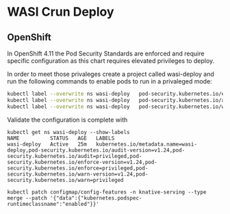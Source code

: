 # WASI Crun Deploy

## OpenShift

In OpenShift 4.11 the Pod Security Standards are enforced and require specific configuration as this chart requires elevated privileges to deploy.

In order to meet those privaleges create a project called wasi-deploy and run the following commands to enable pods to run in a privaleged mode:

```bash
kubectl label --overwrite ns wasi-deploy   pod-security.kubernetes.io/enforce=privileged   pod-security.kubernetes.io/enforce-version=v1.24
kubectl label --overwrite ns wasi-deploy   pod-security.kubernetes.io/audit=privileged   pod-security.kubernetes.io/enforce-version=v1.24
kubectl label --overwrite ns wasi-deploy   pod-security.kubernetes.io/warn=privileged   pod-security.kubernetes.io/enforce-version=v1.24
```

Validate the configuration is complete with

```
kubectl get ns wasi-deploy --show-labels
NAME          STATUS   AGE   LABELS
wasi-deploy   Active   25m   kubernetes.io/metadata.name=wasi-deploy,pod-security.kubernetes.io/audit-version=v1.24,pod-security.kubernetes.io/audit=privileged,pod-security.kubernetes.io/enforce-version=v1.24,pod-security.kubernetes.io/enforce=privileged,pod-security.kubernetes.io/warn-version=v1.24,pod-security.kubernetes.io/warn=privileged
```


```
kubectl patch configmap/config-features -n knative-serving --type merge --patch '{"data":{"kubernetes.podspec-runtimeclassname":"enabled"}}'
```
